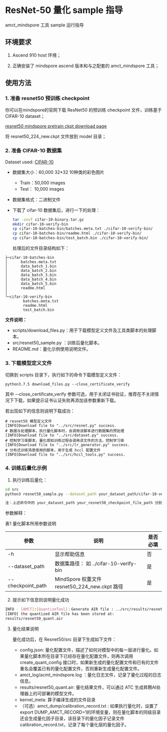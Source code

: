 # ResNet-50 量化 sample 指导

amct_mindspore 工具 sample 运行指导

## 环境要求

1. Ascend 910 host 环境；

2. 正确安装了 mindspore ascend 版本和与之配套的 amct_mindspore 工具；

## 使用方法

### 1. 准备 resnet50 预训练 checkpoint 

你可以在mindspore的官网下载 ResNet50 的预训练 checkpoint 文件，训练基于 CIFAR-10 dataset；

[resnet50 mindspore pretrain ckpt download page](https://obs-9be7.obs.cn-east-2.myhuaweicloud.com/003_Atc_Models/amct_mindspore/resnet50_224_new.ckpt)

将 resnet50_224_new.ckpt 文件放到 model 目录；

### 2. 准备 CIFAR-10 数据集

Dataset used: [CIFAR-10](http://www.cs.toronto.edu/~kriz/cifar.html)

- 数据集大小：60,000 32*32 10种类的彩色图片
  - Train：50,000 images
  - Test： 10,000 images
  
- 数据集格式：二进制文件

- 下载了 cifar-10 数据集后，进行一下的处理：

  ```bash
  tar -zxvf cifar-10-binary.tar.gz
  mkdir cifar-10-verify-bin
  cp cifar-10-batches-bin/batches.meta.txt ./cifar-10-verify-bin/
  cp cifar-10-batches-bin/readme.html ./cifar-10-verify-bin/
  cp cifar-10-batches-bin/test_batch.bin ./cifar-10-verify-bin/
  ```

  处理后的文件目录结构如下：

```none
├─cifar-10-batches-bin
│      batches.meta.txt
│      data_batch_1.bin
│      data_batch_2.bin
│      data_batch_3.bin
│      data_batch_4.bin
│      data_batch_5.bin
│      readme.html
│
└─cifar-10-verify-bin
        batches.meta.txt
        readme.html
        test_batch.bin
```

**文件说明：**

- scripts/download_files.py：用于下载模型定义文件及工具类脚本的处理脚本。
- src/resnet50_sample.py ：训练后量化脚本。
- README.md：量化示例使用说明文件。

### 3. 下载模型定义文件

  切换到 scripts 目录下，执行如下的命令下载模型定义文件：

  `python3.7.5 download_files.py --close_certificate_verify`

其中 --close_certificate_verify 参数可选，用于关闭证书验证，推荐在不关闭情况下下载，如果提示证书认证失败再添加该参数重新下载。

若出现如下的信息则说明下载成功：

```none
# resnet50 模型定义文件
[INFO]Download file to "../src/resnet.py" success.
# 数据与处理脚本，执行量化脚本时，会调用该脚本进行数据集的预处理
[INFO]Download file to "../src/dataset.py" success.
# 控制学习率脚本，量化感知训练过程会调用该文件的方法，控制学习率
[INFO]Download file to "../src/lr_generator.py" success.
# 分布式训练场景使用的脚本，用于生成 hccl 配置文件
[INFO]Download file to "../src/hccl_tools.py" success.
```

### 4. 训练后量化示例

1. 执行训练后量化：

```bash
cd src
python3 resnet50_sample.py --dataset_path your_dataset_path/cifar-10-verify-bin  --checkpoint_path your_resnet50_checkpoint_file_path

注：上述命令中的 your_dataset_path your_resnet50_checkpoint_file_path 分别对应实际环境的 cifar10 数据集路径和预训练 ckpt 文件路径；
```

参数解释：

表1 量化脚本所用参数说明

| 参数              | 说明                                           | 是否必填 |
| ----------------- | --------------------------------------------- | -------- |
| -h                | 显示帮助信息                                   | 否       |
| --dataset_path    | 数据集路径： 如 ../cifar-10-verify-bin         | 是       |
| --checkpoint_path | MindSpore 权重文件 resnet50_224_new.ckpt 路径  | 是       |

2. 提示如下信息则说明量化成功

```bash
INFO - [AMCT]:[QuantizeTool]：Generate AIR file : ../src/results/resnet50_quant.air success!
[INFO] the quantized AIR file has been stored at:
results/resnet50_quant.air
```

3. 量化结果说明

   量化成功后，在 Resnet50/src 目录下生成如下文件：

   - config.json: 量化配置文件，描述了如何对模型中的每一层进行量化。如果量化脚本所在目录下已经存在量化配置文件，则再次调用 create_quant_config 接口时，如果新生成的量化配置文件和已有的文件重名会覆盖已有的量化配置文件，否则重新生成量化配置文件。
   - amct_log/acmt_mindspore.log ：量化日志文件，记录了量化过程的日志信息。
   - results/resnet50_quant.air: 量化结果文件，可以通过 ATC 生成昇腾AI处理器上的可部署的模型文件。
   - kernel_meta: 算子编译生成的文件目录
   - （可选）amct_dump/calibration_record.txt : 如果执行量化时，设置了 export DUMP_AMCT_RECORD=1的环境变量，则在量化脚本的同级目录还会生成量化因子目录，该目录下的量化因子记录文件 calibration_record.txt，记录了每个量化层的量化因子。
